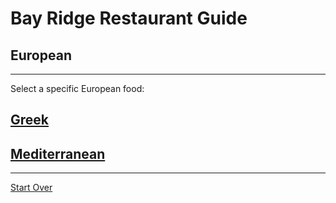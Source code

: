 # Bay Ridge Restaurant Guide
## European
---
Select a specific European food:
## [Greek](Greek)
## [Mediterranean](Mediterranean)
---
[Start Over](../home.md)